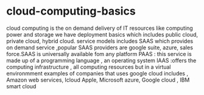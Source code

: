 # cloud-computing-basics
cloud computing is the on demand delivery of IT resources like computing power and storage
we have deployment basics which includes public cloud, private cloud, hybrid cloud.
service models includes SAAS which provides on demand service ,popular SAAS providers are google suite, azure, sales force.SAAS is universally available fom any platform
PAAS : this service is made up of a programming language , an operating system 
IAAS :offers the computing infrastructure , all computing resources but in a virtual environmment
examples of companies that uses google cloud includes , Amazon web services, Icloud Apple, Microsoft azure, Google cloud , IBM smart cloud
